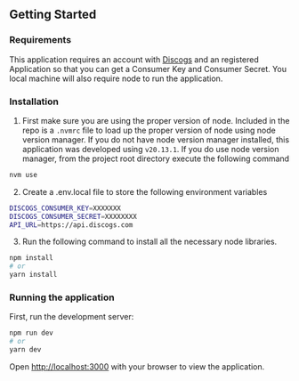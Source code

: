 ## Getting Started

### Requirements
This application requires an account with [Discogs](https://www.discogs.com/) and an registered Application so that you can get a Consumer Key and Consumer Secret.  You local machine will also require node to run the application.

### Installation
1. First make sure you are using the proper version of node.  Included in the repo is a `.nvmrc` file to load up the proper version of node using node version manager.  If you do not have node version manager installed, this application was developed using `v20.13.1`.  If you do use node version manager, from the project root directory execute the following command

```bash
nvm use
```

2. Create a .env.local file to store the following environment variables

```bash
DISCOGS_CONSUMER_KEY=XXXXXXX
DISCOGS_CONSUMER_SECRET=XXXXXXXX
API_URL=https://api.discogs.com
```

3.  Run the following command to install all the necessary node libraries.

```bash
npm install
# or
yarn install
```

### Running the application
First, run the development server:

```bash
npm run dev
# or
yarn dev
```

Open [http://localhost:3000](http://localhost:3000) with your browser to view the application.

